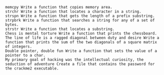 
    memcpy Write a function that copies memory area.
    strchr Write a function that locates a character in a string.
    strspn Write a function that gets the length of a prefix substring.
    strpbrk Write a function that searches a string for any of a set of bytes.
    strstr Write a function that locates a substring.
    Chess is mental torture Write a function that prints the chessboard.
    The line of life is a ragged diagonal between duty and desire Write a function that prints the sum of the two diagonals of a square matrix of integers.
    Double pointer, double fun Write a function that sets the value of a pointer to a char.
    My primary goal of hacking was the intellectual curiosity, the seduction of adventure Create a file that contains the password for the crackme2 executable.

